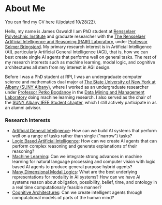 
# About Me

You can find my CV [here](/documents/CV.pdf) (Updated 10/28/22).

Hello, my name is James Oswald! I am PhD student at [Rensselaer Polytechnic Institute](https://rpi.edu/) and graduate researcher with the [The Rensselaer Artificial Intelligence and Reasoning (RAIR) Laboratory](https://rair.cogsci.rpi.edu/), under [Professor Selmer Bringsjord](https://homepages.rpi.edu/~brings/). My primary research interest is in Artificial Intelligence (AI), particularly Artificial General Intelligence (AGI), that is, how we can best create single AI agents that performs well on general tasks. The rest of my research interests such as machine learning, modal logic, and cognitive architectures all stem from my interest in AGI design. 

Before I was a PhD student at RPI, I was an undergraduate computer science and mathematics dual major at [The State University of New York at Albany (SUNY Albany)](https://www.albany.edu/), where I worked as an undergraduate researcher under [Professor Petko Bogdanov](http://www.cs.albany.edu/~petko/lab/petko-bogdanov) in the [Data Mining and Management Laboratory](http://www.cs.albany.edu/~petko/lab/) doing machine learning research. I also served as the chair of the [SUNY Albany IEEE Student chapter](https://ieeeualbany.org/), which I still actively participate in as an alumni advisor.

### Research Interests
* [Artificial General Intelligence](https://en.wikipedia.org/wiki/Artificial_general_intelligence): How can we build AI systems that perform well on a range of tasks rather than single ("narrow") tasks? 
* [Logic Based Artificial Intelligence](https://plato.stanford.edu/entries/logic-ai/): How can we create AI agents that can perform complex reasoning and generate explanations of their reasoning?  
* [Machine Learning](https://en.wikipedia.org/wiki/Machine_learning): Can we integrate strong advances in machine learning for natural language processing and computer vision with logic based AI agents to produce general purpose hybrid agents?
* [Many Dimensional Modal Logics](https://plato.stanford.edu/entries/phil-multimodallogic/): What are the best underlying representations for modality in AI systems? How can we have AI systems reason about obligation, possibility, belief, time, and ontology in a real time computationally feasible manner? 
* [Cognitive Architectures](https://en.wikipedia.org/wiki/Cognitive_architecture): Can we create intelligent agents through computational models of parts of the human mind? 